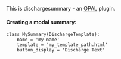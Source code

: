 This is dischargesummary - an [OPAL](https://github.com/openhealthcare/opal) plugin.

#### Creating a modal summary: 

    class MySummary(DischargeTemplate):
        name = 'my name'
        template = 'my_template_path.html'
        button_display = 'Discharge Text'
